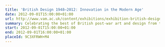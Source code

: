 ```yaml
---
title: 'British Design 1948–2012: Innovation in the Modern Age'
date: 2012-09-01T15:00:00+01:00
url: http://www.vam.ac.uk/content/exhibitions/exhibition-british-design/
summary: Celebrating the best of British post-war art and design from the 1948 Austerity Games to the present day.
start: 2012-09-01T15:00:00+01:00
end: 2012-09-01T16:00:00+01:00
placeId: 9C3XFRWH+M4
---
```

